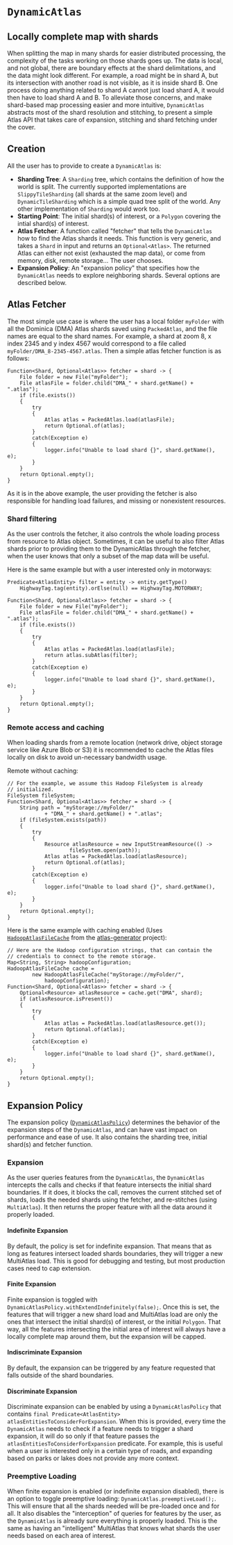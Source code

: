 # `DynamicAtlas`

## Locally complete map with shards

When splitting the map in many shards for easier distributed processing, the complexity of the tasks working on those shards goes up. The data is local, and not global, there are boundary effects at the shard delimitations, and the data might look different. For example, a road might be in shard A, but its intersection with another road is not visible, as it is inside shard B. One process doing anything related to shard A cannot just load shard A, it would then have to load shard A and B. To alleviate those concerns, and make shard-based map processing easier and more intuitive, `DynamicAtlas` abstracts most of the shard resolution and stitching, to present a simple Atlas API that takes care of expansion, stitching and shard fetching under the cover.

## Creation

All the user has to provide to create a `DynamicAtlas` is:
- **Sharding Tree**: A `Sharding` tree, which contains the definition of how the world is split. The currently supported implementations are `SlippyTileSharding` (all shards at the same zoom level) and `DynamicTileSharding` which is a simple quad tree split of the world. Any other implementation of `Sharding` would work too.
- **Starting Point**: The initial shard(s) of interest, or a `Polygon` covering the intial shard(s) of interest.
- **Atlas Fetcher**: A function called "fetcher" that tells the `DynamicAtlas` how to find the Atlas shards it needs. This function is very generic, and takes a `Shard` in input and returns an `Optional<Atlas>`. The returned Atlas can either not exist (exhausted the map data), or come from memory, disk, remote storage... The user chooses.
- **Expansion Policy**: An "expansion policy" that specifies how the `DynamicAtlas` needs to explore neighboring shards. Several options are described below.

## Atlas Fetcher

The most simple use case is where the user has a local folder `myFolder` with all the Dominica (DMA) Atlas shards saved using `PackedAtlas`, and the file names are equal to the shard names. For example, a shard at zoom 8, x index 2345 and y index 4567 would correspond to a file called `myFolder/DMA_8-2345-4567.atlas`. Then a simple atlas fetcher function is as follows:

```
Function<Shard, Optional<Atlas>> fetcher = shard -> {
    File folder = new File("myFolder");
    File atlasFile = folder.child("DMA_" + shard.getName() + ".atlas");
    if (file.exists())
    {
        try
        {
            Atlas atlas = PackedAtlas.load(atlasFile);
            return Optional.of(atlas);
        }
        catch(Exception e)
        {
            logger.info("Unable to load shard {}", shard.getName(), e);
        }
    }
    return Optional.empty();
}
```

As it is in the above example, the user providing the fetcher is also responsible for handling load failures, and missing or nonexistent resources.

### Shard filtering

As the user controls the fetcher, it also controls the whole loading process from resource to Atlas object. Sometimes, it can be useful to also filter Atlas shards prior to providing them to the DynamicAtlas through the fetcher, when the user knows that only a subset of the map data will be useful.

Here is the same example but with a user interested only in motorways:

```
Predicate<AtlasEntity> filter = entity -> entity.getType()
    HighwayTag.tag(entity).orElse(null) == HighwayTag.MOTORWAY;

Function<Shard, Optional<Atlas>> fetcher = shard -> {
    File folder = new File("myFolder");
    File atlasFile = folder.child("DMA_" + shard.getName() + ".atlas");
    if (file.exists())
    {
        try
        {
            Atlas atlas = PackedAtlas.load(atlasFile);
            return atlas.subAtlas(filter);
        }
        catch(Exception e)
        {
            logger.info("Unable to load shard {}", shard.getName(), e);
        }
    }
    return Optional.empty();
}
```

### Remote access and caching

When loading shards from a remote location (network drive, object storage service like Azure Blob or S3) it is recommended to cache the Atlas files locally on disk to avoid un-necessary bandwidth usage.


Remote without caching:

```
// For the example, we assume this Hadoop FileSystem is already
// initialized.
FileSystem fileSystem;
Function<Shard, Optional<Atlas>> fetcher = shard -> {
    String path = "myStorage://myFolder/"
            + "DMA_" + shard.getName() + ".atlas";
    if (fileSystem.exists(path))
    {
        try
        {
            Resource atlasResource = new InputStreamResource(() ->
                    fileSystem.open(path));
            Atlas atlas = PackedAtlas.load(atlasResource);
            return Optional.of(atlas);
        }
        catch(Exception e)
        {
            logger.info("Unable to load shard {}", shard.getName(), e);
        }
    }
    return Optional.empty();
}
```

Here is the same example with caching enabled (Uses [`HadoopAtlasFileCache`](https://github.com/osmlab/atlas-generator/blob/4.0.9/src/main/java/org/openstreetmap/atlas/generator/tools/caching/HadoopAtlasFileCache.java) from the [atlas-generator](https://github.com/osmlab/atlas-generator) project):

```
// Here are the Hadoop configuration strings, that can contain the
// credentials to connect to the remote storage.
Map<String, String> hadoopConfiguration;
HadoopAtlasFileCache cache =
        new HadoopAtlasFileCache("myStorage://myFolder/",
            hadoopConfiguration);
Function<Shard, Optional<Atlas>> fetcher = shard -> {
    Optional<Resource> atlasResource = cache.get("DMA", shard);
    if (atlasResource.isPresent())
    {
        try
        {
            Atlas atlas = PackedAtlas.load(atlasResource.get());
            return Optional.of(atlas);
        }
        catch(Exception e)
        {
            logger.info("Unable to load shard {}", shard.getName(), e);
        }
    }
    return Optional.empty();
}
```

## Expansion Policy

The expansion policy ([`DynamicAtlasPolicy`](src/main/java/org/openstreetmap/atlas/geography/atlas/dynamic/policy/DynamicAtlasPolicy.java)) determines the behavior of the expansion steps of the `DynamicAtlas`, and can have vast impact on performance and ease of use. It also contains the sharding tree, initial shard(s) and fetcher function.

### Expansion

As the user queries features from the `DynamicAtlas`, the `DynamicAtlas` intercepts the calls and checks if that feature intersects the initial shard boundaries. If it does, it blocks the call, removes the current stitched set of shards, loads the needed shards using the fetcher, and re-stitches (using `MultiAtlas`). It then returns the proper feature with all the data around it properly loaded.

#### Indefinite Expansion

By default, the policy is set for indefinite expansion. That means that as long as features intersect loaded shards boundaries, they will trigger a new MultiAtlas load. This is good for debugging and testing, but most production cases need to cap extension.

#### Finite Expansion

Finite expansion is toggled with `DynamicAtlasPolicy.withExtendIndefinitely(false);`. Once this is set, the features that will trigger a new shard load and MultiAtlas load are only the ones that intersect the initial shard(s) of interest, or the initial `Polygon`. That way, all the features intersecting the initial area of interest will always have a locally complete map around them, but the expansion will be capped.

#### Indiscriminate Expansion

By default, the expansion can be triggered by any feature requested that falls outside of the shard boundaries.

#### Discriminate Expansion

Discriminate expansion can be enabled by using a `DynamicAtlasPolicy` that contains `final Predicate<AtlasEntity> atlasEntitiesToConsiderForExpansion`. When this is provided, every time the `DynamicAtlas` needs to check if a feature needs to trigger a shard expansion, it will do so only if that feature passes the `atlasEntitiesToConsiderForExpansion` predicate. For example, this is useful when a user is interested only in a certain type of roads, and expanding based on parks or lakes does not provide any more context.

### Preemptive Loading

When finite expansion is enabled (or indefinite expansion disabled), there is an option to toggle preemptive loading: `DynamicAtlas.preemptiveLoad();`. This will ensure that all the shards needed will be pre-loaded once and for all. It also disables the "interception" of queries for features by the user, as the `DynamicAtlas` is already sure everything is properly loaded. This is the same as having an "intelligent" MultiAtlas that knows what shards the user needs based on each area of interest.
